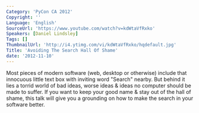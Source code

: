 ```yaml
---
Category: 'PyCon CA 2012'
Copyright: ''
Language: 'English'
SourceUrl: 'https://www.youtube.com/watch?v=kdWtaVfRxko'
Speakers: [Daniel Lindsley]
Tags: []
ThumbnailUrl: 'http://i4.ytimg.com/vi/kdWtaVfRxko/hqdefault.jpg'
Title: 'Avoiding The Search Hall Of Shame'
date: '2012-11-10'
---
```

Most pieces of modern software (web, desktop or otherwise) include that
innocuous little text box with inviting word "Search" nearby. But behind it
lies a torrid world of bad ideas, worse ideas & ideas no computer should be
made to suffer. If you want to keep your good name & stay out of the hall of
shame, this talk will give you a grounding on how to make the search in your
software better.
